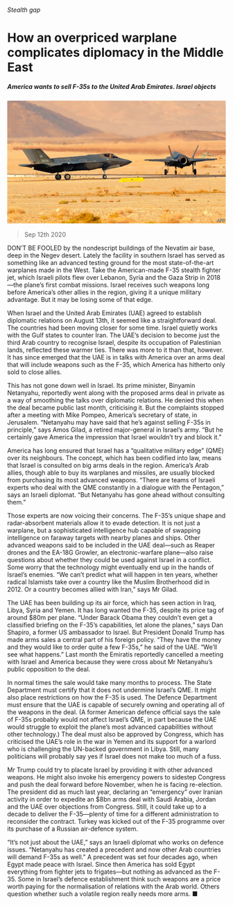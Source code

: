 ###### Stealth gap

# How an overpriced warplane complicates diplomacy in the Middle East 

##### America wants to sell F-35s to the United Arab Emirates. Israel objects 

![image](images/20200912_MAP008_0.jpg) 

> Sep 12th 2020 

DON’T BE FOOLED by the nondescript buildings of the Nevatim air base, deep in the Negev desert. Lately the facility in southern Israel has served as something like an advanced testing ground for the most state-of-the-art warplanes made in the West. Take the American-made F-35 stealth fighter jet, which Israeli pilots flew over Lebanon, Syria and the Gaza Strip in 2018—the plane’s first combat missions. Israel receives such weapons long before America’s other allies in the region, giving it a unique military advantage. But it may be losing some of that edge.

When Israel and the United Arab Emirates (UAE) agreed to establish diplomatic relations on August 13th, it seemed like a straightforward deal. The countries had been moving closer for some time. Israel quietly works with the Gulf states to counter Iran. The UAE’s decision to become just the third Arab country to recognise Israel, despite its occupation of Palestinian lands, reflected these warmer ties. There was more to it than that, however. It has since emerged that the UAE is in talks with America over an arms deal that will include weapons such as the F-35, which America has hitherto only sold to close allies.


This has not gone down well in Israel. Its prime minister, Binyamin Netanyahu, reportedly went along with the proposed arms deal in private as a way of smoothing the talks over diplomatic relations. He denied this when the deal became public last month, criticising it. But the complaints stopped after a meeting with Mike Pompeo, America’s secretary of state, in Jerusalem. “Netanyahu may have said that he’s against selling F-35s in principle,” says Amos Gilad, a retired major-general in Israel’s army. “But he certainly gave America the impression that Israel wouldn’t try and block it.”

America has long ensured that Israel has a “qualitative military edge” (QME) over its neighbours. The concept, which has been codified into law, means that Israel is consulted on big arms deals in the region. America’s Arab allies, though able to buy its warplanes and missiles, are usually blocked from purchasing its most advanced weapons. “There are teams of Israeli experts who deal with the QME constantly in a dialogue with the Pentagon,” says an Israeli diplomat. “But Netanyahu has gone ahead without consulting them.”

Those experts are now voicing their concerns. The F-35’s unique shape and radar-absorbent materials allow it to evade detection. It is not just a warplane, but a sophisticated intelligence hub capable of swapping intelligence on faraway targets with nearby planes and ships. Other advanced weapons said to be included in the UAE deal—such as Reaper drones and the EA-18G Growler, an electronic-warfare plane—also raise questions about whether they could be used against Israel in a conflict. Some worry that the technology might eventually end up in the hands of Israel’s enemies. “We can’t predict what will happen in ten years, whether radical Islamists take over a country like the Muslim Brotherhood did in 2012. Or a country becomes allied with Iran,” says Mr Gilad.

The UAE has been building up its air force, which has seen action in Iraq, Libya, Syria and Yemen. It has long wanted the F-35, despite its price tag of around $80m per plane. “Under Barack Obama they couldn’t even get a classified briefing on the F-35’s capabilities, let alone the planes,” says Dan Shapiro, a former US ambassador to Israel. But President Donald Trump has made arms sales a central part of his foreign policy. “They have the money and they would like to order quite a few F-35s,” he said of the UAE. “We’ll see what happens.” Last month the Emiratis reportedly cancelled a meeting with Israel and America because they were cross about Mr Netanyahu’s public opposition to the deal.

In normal times the sale would take many months to process. The State Department must certify that it does not undermine Israel’s QME. It might also place restrictions on how the F-35 is used. The Defence Department must ensure that the UAE is capable of securely owning and operating all of the weapons in the deal. (A former American defence official says the sale of F-35s probably would not affect Israel’s QME, in part because the UAE would struggle to exploit the plane’s most advanced capabilities without other technology.) The deal must also be approved by Congress, which has criticised the UAE’s role in the war in Yemen and its support for a warlord who is challenging the UN-backed government in Libya. Still, many politicians will probably say yes if Israel does not make too much of a fuss.

Mr Trump could try to placate Israel by providing it with other advanced weapons. He might also invoke his emergency powers to sidestep Congress and push the deal forward before November, when he is facing re-election. The president did as much last year, declaring an “emergency” over Iranian activity in order to expedite an $8bn arms deal with Saudi Arabia, Jordan and the UAE over objections from Congress. Still, it could take up to a decade to deliver the F-35—plenty of time for a different administration to reconsider the contract. Turkey was kicked out of the F-35 programme over its purchase of a Russian air-defence system.

“It’s not just about the UAE,” says an Israeli diplomat who works on defence issues. “Netanyahu has created a precedent and now other Arab countries will demand F-35s as well.” A precedent was set four decades ago, when Egypt made peace with Israel. Since then America has sold Egypt everything from fighter jets to frigates—but nothing as advanced as the F-35. Some in Israel’s defence establishment think such weapons are a price worth paying for the normalisation of relations with the Arab world. Others question whether such a volatile region really needs more arms. ■

